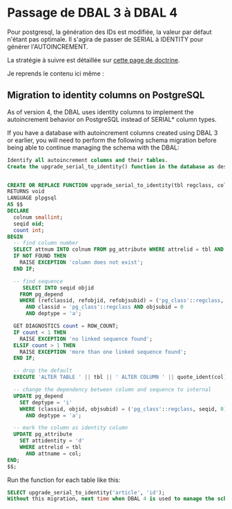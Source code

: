 # Passage de DBAL 3 à DBAL 4

  Pour postgresql, la génération des IDs est modifiée, la valeur par défaut n'étant pas optimale.
  Il s'agira de passer de SERIAL à IDENTITY pour générer l'AUTOINCREMENT.

  La stratégie à suivre est détaillée sur [cette page de doctrine](https://www.doctrine-project.org/projects/doctrine-dbal/en/4.0/how-to/postgresql-identity-migration.html).

  Je reprends le contenu ici même :

## Migration to identity columns on PostgreSQL

As of version 4, the DBAL uses identity columns to implement the autoincrement behavior on PostgreSQL instead of SERIAL* column types.

If you have a database with autoincrement columns created using DBAL 3 or earlier, you will need to perform the following schema migration before being able to continue managing the schema with the DBAL:

```sql
Identify all autoincrement columns and their tables.
Create the upgrade_serial_to_identity() function in the database as described in PostgreSQL 10 identity columns explained:


CREATE OR REPLACE FUNCTION upgrade_serial_to_identity(tbl regclass, col name)
RETURNS void
LANGUAGE plpgsql
AS $$
DECLARE
  colnum smallint;
  seqid oid;
  count int;
BEGIN
  -- find column number
  SELECT attnum INTO colnum FROM pg_attribute WHERE attrelid = tbl AND attname = col;
  IF NOT FOUND THEN
    RAISE EXCEPTION 'column does not exist';
  END IF;

  -- find sequence
     SELECT INTO seqid objid
    FROM pg_depend
    WHERE (refclassid, refobjid, refobjsubid) = ('pg_class'::regclass, tbl, colnum)
      AND classid = 'pg_class'::regclass AND objsubid = 0
      AND deptype = 'a';

  GET DIAGNOSTICS count = ROW_COUNT;
  IF count < 1 THEN
    RAISE EXCEPTION 'no linked sequence found';
  ELSIF count > 1 THEN
    RAISE EXCEPTION 'more than one linked sequence found';
  END IF;

  -- drop the default
  EXECUTE 'ALTER TABLE ' || tbl || ' ALTER COLUMN ' || quote_ident(col) || ' DROP DEFAULT';

  -- change the dependency between column and sequence to internal
  UPDATE pg_depend
    SET deptype = 'i'
    WHERE (classid, objid, objsubid) = ('pg_class'::regclass, seqid, 0)
      AND deptype = 'a';

  -- mark the column as identity column
  UPDATE pg_attribute
    SET attidentity = 'd'
    WHERE attrelid = tbl
      AND attname = col;
END;
$$;
```

Run the function for each table like this:

```sql
SELECT upgrade_serial_to_identity('article', 'id');
Without this migration, next time when DBAL 4 is used to manage the schema, it will perform a similar migration but instead of reusing the existing sequence, it will drop it and create a new one. As a result, all new sequence numbers will be generated from 1, which is most likely undesired.
```
